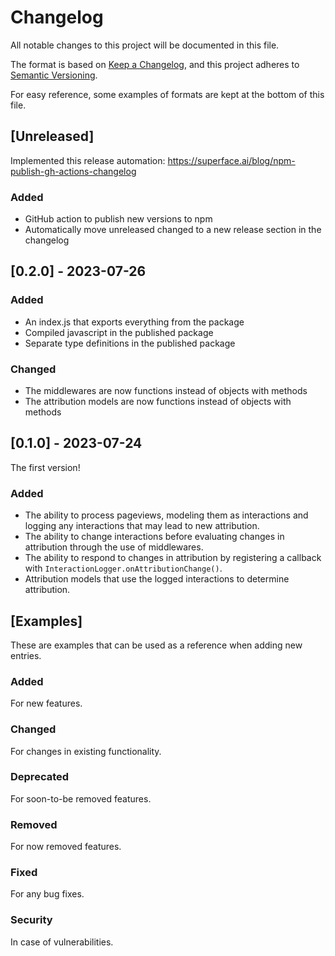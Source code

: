 # Changelog

All notable changes to this project will be documented in this file.

The format is based on [Keep a Changelog](https://keepachangelog.com/),
and this project adheres to [Semantic Versioning](https://semver.org/spec/v2.0.0.html).

For easy reference, some examples of formats are kept at the bottom of this file.

## [Unreleased]

Implemented this release automation: https://superface.ai/blog/npm-publish-gh-actions-changelog

### Added

- GitHub action to publish new versions to npm
- Automatically move unreleased changed to a new release section in the changelog

## [0.2.0] - 2023-07-26

### Added

- An index.js that exports everything from the package
- Compiled javascript in the published package
- Separate type definitions in the published package

### Changed

- The middlewares are now functions instead of objects with methods
- The attribution models are now functions instead of objects with methods

## [0.1.0] - 2023-07-24

The first version!

### Added

- The ability to process pageviews, modeling them as interactions and logging any interactions that may lead to new attribution.
- The ability to change interactions before evaluating changes in attribution through the use of middlewares.
- The ability to respond to changes in attribution by registering a callback with `InteractionLogger.onAttributionChange()`.
- Attribution models that use the logged interactions to determine attribution.

## [Examples]

These are examples that can be used as a reference when adding new entries.

### Added

For new features.

### Changed

For changes in existing functionality.

### Deprecated

For soon-to-be removed features.

### Removed

For now removed features.

### Fixed

For any bug fixes.

### Security

In case of vulnerabilities.
